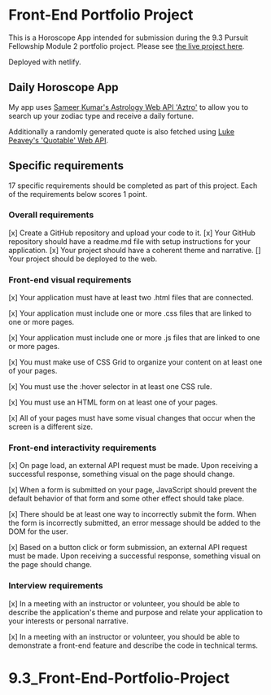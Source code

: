 # Front-End Portfolio Project 

This is a Horoscope App intended for submission during the 9.3 Pursuit Fellowship Module 2 portfolio project. Please see [the live project here](https://figgeryboo-horoscope-project.netlify.app/).

Deployed with netlify.

## Daily Horoscope App 


My app uses [Sameer Kumar's Astrology Web API 'Aztro'](https://github.com/sameerkumar18/aztro) to allow you to search up your zodiac type and receive a daily fortune. 

Additionally a randomly generated quote is also fetched using [Luke Peavey's 'Quotable' Web API](https://github.com/lukePeavey/quotable).


## Specific requirements
17 specific requirements should be completed as part of this project. Each of the requirements below scores 1 point.

### Overall requirements
[x] Create a GitHub repository and upload your code to it.
[x] Your GitHub repository should have a readme.md file with setup instructions for your application.
[x] Your project should have a coherent theme and narrative.
[] Your project should be deployed to the web.

### Front-end visual requirements

[x] Your application must have at least two .html files that are connected.

[x] Your application must include one or more .css files that are linked to one or more pages.

[x] Your application must include one or more .js files that are linked to one or more pages.

[x] You must make use of CSS Grid to organize your content on at least one of your pages.

[x] You must use the :hover selector in at least one CSS rule.

[x] You must use an HTML form on at least one of your pages.

[x] All of your pages must have some visual changes that occur when the screen is a different size.

### Front-end interactivity requirements

[x] On page load, an external API request must be made. Upon receiving a successful response, something visual on the page should change.

[x] When a form is submitted on your page, JavaScript should prevent the default behavior of that form and some other effect should take place.

[x] There should be at least one way to incorrectly submit the form. When the form is incorrectly submitted, an error message should be added to the DOM for the user.

[x] Based on a button click or form submission, an external API request must be made. Upon receiving a successful response, something visual on the page should change.

### Interview requirements

[x] In a meeting with an instructor or volunteer, you should be able to describe the application's theme and purpose and relate your application to your interests or personal narrative.

[x] In a meeting with an instructor or volunteer, you should be able to demonstrate a front-end feature and describe the code in technical terms.

# 9.3_Front-End-Portfolio-Project
